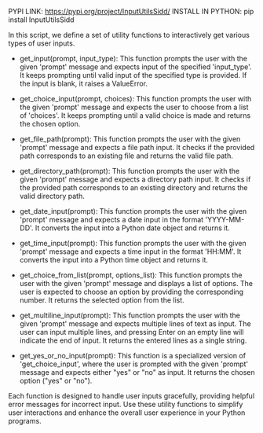 PYPI LINK: https://pypi.org/project/InputUtilsSidd/
INSTALL IN PYTHON: pip install InputUtilsSidd

In this script, we define a set of utility functions to interactively get various types of user inputs.

- get_input(prompt, input_type):
  This function prompts the user with the given 'prompt' message and expects input of the specified 'input_type'.
  It keeps prompting until valid input of the specified type is provided. If the input is blank, it raises a ValueError.

- get_choice_input(prompt, choices):
  This function prompts the user with the given 'prompt' message and expects the user to choose from a list of 'choices'.
  It keeps prompting until a valid choice is made and returns the chosen option.

- get_file_path(prompt):
  This function prompts the user with the given 'prompt' message and expects a file path input.
  It checks if the provided path corresponds to an existing file and returns the valid file path.

- get_directory_path(prompt):
  This function prompts the user with the given 'prompt' message and expects a directory path input.
  It checks if the provided path corresponds to an existing directory and returns the valid directory path.

- get_date_input(prompt):
  This function prompts the user with the given 'prompt' message and expects a date input in the format 'YYYY-MM-DD'.
  It converts the input into a Python date object and returns it.

- get_time_input(prompt):
  This function prompts the user with the given 'prompt' message and expects a time input in the format 'HH:MM'.
  It converts the input into a Python time object and returns it.

- get_choice_from_list(prompt, options_list):
  This function prompts the user with the given 'prompt' message and displays a list of options.
  The user is expected to choose an option by providing the corresponding number.
  It returns the selected option from the list.

- get_multiline_input(prompt):
  This function prompts the user with the given 'prompt' message and expects multiple lines of text as input.
  The user can input multiple lines, and pressing Enter on an empty line will indicate the end of input.
  It returns the entered lines as a single string.

- get_yes_or_no_input(prompt):
  This function is a specialized version of 'get_choice_input', where the user is prompted with the given 'prompt' message
  and expects either "yes" or "no" as input. It returns the chosen option ("yes" or "no").

Each function is designed to handle user inputs gracefully, providing helpful error messages for incorrect input.
Use these utility functions to simplify user interactions and enhance the overall user experience in your Python programs.